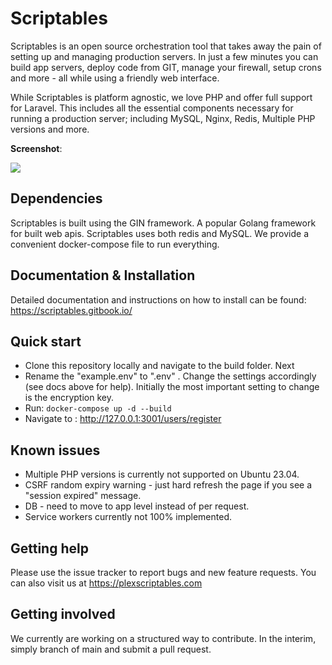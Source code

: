 

# Scriptables

Scriptables is an open source orchestration tool that takes away the pain of setting up and managing production servers. In just a few minutes you can build app servers, deploy code from GIT, manage your firewall, setup crons and more - all while using a friendly web interface.

While Scriptables is platform agnostic, we love PHP and offer full support for Laravel. This includes all the essential components necessary for running a production server; including MySQL, Nginx, Redis, Multiple PHP versions and more.


**Screenshot**:

![](https://plexscriptables.com/static/img/build-server.png)


## Dependencies

Scriptables is built using the GIN framework. A popular Golang framework for built web apis. Scriptables uses both redis and MySQL. We provide a convenient docker-compose file to run everything.

## Documentation & Installation

Detailed documentation and instructions on how to install can be found: https://scriptables.gitbook.io/

## Quick start

 - Clone this repository locally and navigate to the build folder.  Next
 -  Rename the "example.env" to ".env" . Change the settings accordingly (see docs above for help). Initially the most important setting to change is the encryption key.
 - Run:  `docker-compose up -d --build`
 - Navigate to : http://127.0.0.1:3001/users/register

## Known issues

 - Multiple PHP versions is currently not supported on Ubuntu 23.04.
 - CSRF random expiry warning - just hard refresh the page if you see a "session expired" message.
 - DB - need to move to app level instead of per request.
 - Service workers currently not 100% implemented.

## Getting help

Please use the issue tracker to report bugs and new feature requests. You can also visit us at https://plexscriptables.com


## Getting involved

We currently are working on a structured way to contribute. In the interim, simply branch of main and submit a pull request.

